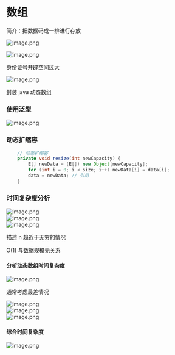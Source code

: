 # 数组

简介：把数据码成一排进行存放

![image.png](https://cdn.nlark.com/yuque/0/2020/png/225582/1580568318965-3a53b27d-cee8-4317-a56b-41c9e4777d6d.png#align=left&display=inline&height=128&name=image.png&originHeight=336&originWidth=1954&size=93662&status=done&style=stroke&width=746)

![image.png](https://cdn.nlark.com/yuque/0/2020/png/225582/1580569441389-4d68f25e-5074-40d4-8505-4db190701007.png#align=left&display=inline&height=259&name=image.png&originHeight=814&originWidth=1264&size=308111&status=done&style=stroke&width=402)

身份证号开辟空间过大

![image.png](https://cdn.nlark.com/yuque/0/2020/png/225582/1580569777806-e026119f-b69a-406c-bc8f-77d58c165a72.png#align=left&display=inline&height=233&name=image.png&originHeight=744&originWidth=1700&size=264160&status=done&style=stroke&width=533)

封装 java 动态数组

<a name="Rd3JB"></a>
### 使用泛型

![image.png](https://cdn.nlark.com/yuque/0/2020/png/225582/1580630538974-9d97cba9-f4d3-425f-b117-eeb49a23dd57.png#align=left&display=inline&height=272&name=image.png&originHeight=912&originWidth=1834&size=448855&status=done&style=stroke&width=547)

<a name="CArfO"></a>
### 动态扩缩容

```java
    // 动态扩缩容
    private void resize(int newCapacity) {
        E[] newData = (E[]) new Object[newCapacity];
        for (int i = 0; i < size; i++) newData[i] = data[i];
        data = newData; // 引用
    }
```

<a name="VAehr"></a>
### 时间复杂度分析
![image.png](https://cdn.nlark.com/yuque/0/2020/png/225582/1580634541077-fb86c096-4788-4e6f-b2d9-04121cbbe6fd.png#align=left&display=inline&height=295&name=image.png&originHeight=912&originWidth=2308&size=410490&status=done&style=stroke&width=746)<br />![image.png](https://cdn.nlark.com/yuque/0/2020/png/225582/1580634575467-451ba76f-a53a-44bb-87ae-a98a026ac09b.png#align=left&display=inline&height=155&name=image.png&originHeight=480&originWidth=2306&size=246731&status=done&style=stroke&width=746)<br />![image.png](https://cdn.nlark.com/yuque/0/2020/png/225582/1580634591889-f5364879-14ba-4906-9996-0dd0d3f69c5b.png#align=left&display=inline&height=38&name=image.png&originHeight=110&originWidth=2152&size=115467&status=done&style=stroke&width=746)

描述 n 趋近于无穷的情况

O(1) 与数据规模无关系

<a name="x8j5a"></a>
#### 分析动态数组时间复杂度
![image.png](https://cdn.nlark.com/yuque/0/2020/png/225582/1580635410085-9a404e64-a670-47be-b4f4-b611c1e5d7ec.png#align=left&display=inline&height=263&name=image.png&originHeight=928&originWidth=1488&size=257301&status=done&style=stroke&width=421)

通常考虑最差情况

![image.png](https://cdn.nlark.com/yuque/0/2020/png/225582/1580635601575-3191a0b0-01e3-401d-9141-84040712acb0.png#align=left&display=inline&height=253&name=image.png&originHeight=740&originWidth=1490&size=203660&status=done&style=stroke&width=510)<br />![image.png](https://cdn.nlark.com/yuque/0/2020/png/225582/1580635671643-56828557-330b-49d6-8121-c74021d6a8b2.png#align=left&display=inline&height=142&name=image.png&originHeight=372&originWidth=870&size=65610&status=done&style=stroke&width=335)<br />![image.png](https://cdn.nlark.com/yuque/0/2020/png/225582/1580635717133-625b2208-b487-4bee-afa4-8bb70d975403.png#align=left&display=inline&height=285&name=image.png&originHeight=724&originWidth=850&size=127295&status=done&style=stroke&width=335)

<a name="nUTO9"></a>
#### 综合时间复杂度
![image.png](https://cdn.nlark.com/yuque/0/2020/png/225582/1580635798226-967add00-5b4c-437e-afad-d90f709d39a9.png#align=left&display=inline&height=264&name=image.png&originHeight=820&originWidth=1612&size=343622&status=done&style=stroke&width=520)




